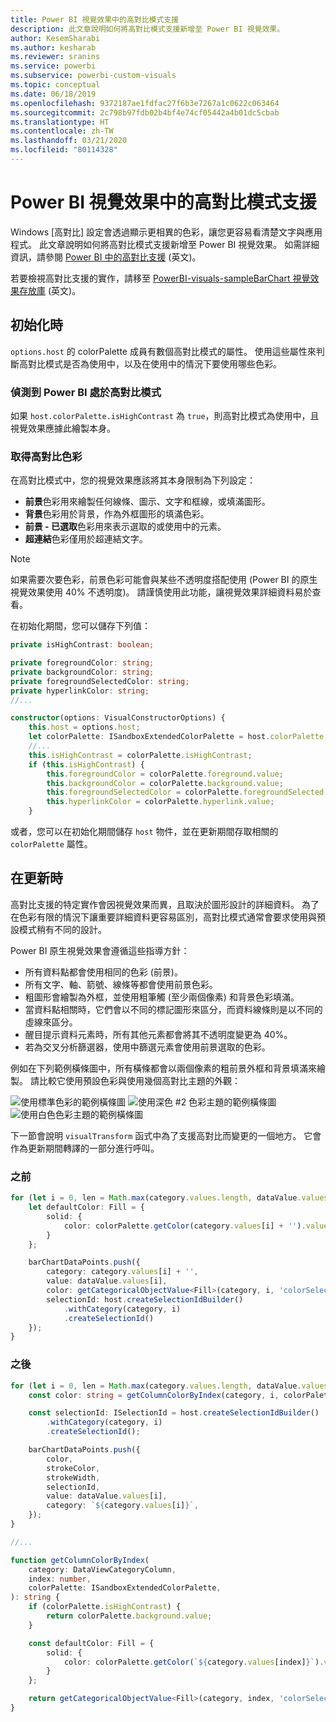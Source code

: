 ```yaml
---
title: Power BI 視覺效果中的高對比模式支援
description: 此文章說明如何將高對比模式支援新增至 Power BI 視覺效果。
author: KesemSharabi
ms.author: kesharab
ms.reviewer: sranins
ms.service: powerbi
ms.subservice: powerbi-custom-visuals
ms.topic: conceptual
ms.date: 06/18/2019
ms.openlocfilehash: 9372187ae1fdfac27f6b3e7267a1c0622c063464
ms.sourcegitcommit: 2c798b97fdb02b4bf4e74cf05442a4b01dc5cbab
ms.translationtype: HT
ms.contentlocale: zh-TW
ms.lasthandoff: 03/21/2020
ms.locfileid: "80114328"
---
```

# <a name="high-contrast-mode-support-in-power-bi-visuals"></a>Power BI 視覺效果中的高對比模式支援

Windows [高對比]  設定會透過顯示更相異的色彩，讓您更容易看清楚文字與應用程式。 此文章說明如何將高對比模式支援新增至 Power BI 視覺效果。 如需詳細資訊，請參閱 [Power BI 中的高對比支援](https://powerbi.microsoft.com/blog/power-bi-desktop-june-2018-feature-summary/#highContrast) \(英文\)。

若要檢視高對比支援的實作，請移至 [PowerBI-visuals-sampleBarChart 視覺效果存放庫](https://github.com/Microsoft/PowerBI-visuals-sampleBarChart/commit/61011c82b66ca0d3321868f1d089c65101ca42e6) \(英文\)。

## <a name="on-initialization"></a>初始化時

`options.host` 的 colorPalette 成員有數個高對比模式的屬性。 使用這些屬性來判斷高對比模式是否為使用中，以及在使用中的情況下要使用哪些色彩。

### <a name="detect-that-power-bi-is-in-high-contrast-mode"></a>偵測到 Power BI 處於高對比模式

如果 `host.colorPalette.isHighContrast` 為 `true`，則高對比模式為使用中，且視覺效果應據此繪製本身。

### <a name="get-high-contrast-colors"></a>取得高對比色彩

在高對比模式中，您的視覺效果應該將其本身限制為下列設定：

* **前景**色彩用來繪製任何線條、圖示、文字和框線，或填滿圖形。
* **背景**色彩用於背景，作為外框圖形的填滿色彩。
* **前景 - 已選取**色彩用來表示選取的或使用中的元素。
* **超連結**色彩僅用於超連結文字。

> [!NOTE]
> 如果需要次要色彩，前景色彩可能會與某些不透明度搭配使用 (Power BI 的原生視覺效果使用 40% 不透明度)。 請謹慎使用此功能，讓視覺效果詳細資料易於查看。

在初始化期間，您可以儲存下列值：

```typescript
private isHighContrast: boolean;

private foregroundColor: string;
private backgroundColor: string;
private foregroundSelectedColor: string;
private hyperlinkColor: string;
//...

constructor(options: VisualConstructorOptions) {
    this.host = options.host;
    let colorPalette: ISandboxExtendedColorPalette = host.colorPalette;
    //...
    this.isHighContrast = colorPalette.isHighContrast;
    if (this.isHighContrast) {
        this.foregroundColor = colorPalette.foreground.value;
        this.backgroundColor = colorPalette.background.value;
        this.foregroundSelectedColor = colorPalette.foregroundSelected.value;
        this.hyperlinkColor = colorPalette.hyperlink.value;
    }
```

或者，您可以在初始化期間儲存 `host` 物件，並在更新期間存取相關的 `colorPalette` 屬性。

## <a name="on-update"></a>在更新時

高對比支援的特定實作會因視覺效果而異，且取決於圖形設計的詳細資料。 為了在色彩有限的情況下讓重要詳細資料更容易區別，高對比模式通常會要求使用與預設模式稍有不同的設計。

Power BI 原生視覺效果會遵循這些指導方針：

* 所有資料點都會使用相同的色彩 (前景)。
* 所有文字、軸、箭號、線條等都會使用前景色彩。
* 粗圖形會繪製為外框，並使用粗筆觸 (至少兩個像素) 和背景色彩填滿。
* 當資料點相關時，它們會以不同的標記圖形來區分，而資料線條則是以不同的虛線來區分。
* 醒目提示資料元素時，所有其他元素都會將其不透明度變更為 40%。
* 若為交叉分析篩選器，使用中篩選元素會使用前景選取的色彩。

例如在下列範例橫條圖中，所有橫條都會以兩個像素的粗前景外框和背景填滿來繪製。 請比較它使用預設色彩與使用幾個高對比主題的外觀：

![使用標準色彩的範例橫條圖](media/high-contrast-support/hc-samplebarchart-standard.png)
![使用*深色 #2* 色彩主題的範例橫條圖](media/high-contrast-support/hc-samplebarchart-dark2.png)
![使用*白色*色彩主題的範例橫條圖](media/high-contrast-support/hc-samplebarchart-white.png)

下一節會說明 `visualTransform` 函式中為了支援高對比而變更的一個地方。 它會作為更新期間轉譯的一部分進行呼叫。

### <a name="before"></a>之前

```typescript
for (let i = 0, len = Math.max(category.values.length, dataValue.values.length); i < len; i++) {
    let defaultColor: Fill = {
        solid: {
            color: colorPalette.getColor(category.values[i] + '').value
        }
    };

    barChartDataPoints.push({
        category: category.values[i] + '',
        value: dataValue.values[i],
        color: getCategoricalObjectValue<Fill>(category, i, 'colorSelector', 'fill', defaultColor).solid.color,
        selectionId: host.createSelectionIdBuilder()
            .withCategory(category, i)
            .createSelectionId()
    });
}
```

### <a name="after"></a>之後

```typescript
for (let i = 0, len = Math.max(category.values.length, dataValue.values.length); i < len; i++) {
    const color: string = getColumnColorByIndex(category, i, colorPalette);

    const selectionId: ISelectionId = host.createSelectionIdBuilder()
        .withCategory(category, i)
        .createSelectionId();

    barChartDataPoints.push({
        color,
        strokeColor,
        strokeWidth,
        selectionId,
        value: dataValue.values[i],
        category: `${category.values[i]}`,
    });
}

//...

function getColumnColorByIndex(
    category: DataViewCategoryColumn,
    index: number,
    colorPalette: ISandboxExtendedColorPalette,
): string {
    if (colorPalette.isHighContrast) {
        return colorPalette.background.value;
    }

    const defaultColor: Fill = {
        solid: {
            color: colorPalette.getColor(`${category.values[index]}`).value,
        }
    };

    return getCategoricalObjectValue<Fill>(category, index, 'colorSelector', 'fill', defaultColor).solid.color;
}
```
